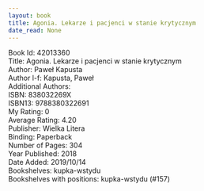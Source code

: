 ```yaml
---
layout: book
title: Agonia. Lekarze i pacjenci w stanie krytycznym
date_read: None
---
```


Book Id: 42013360<br />
Title: Agonia. Lekarze i pacjenci w stanie krytycznym<br />
Author: Paweł Kapusta<br />
Author l-f: Kapusta, Paweł<br />
Additional Authors: <br />
ISBN: 838032269X<br />
ISBN13: 9788380322691<br />
My Rating: 0<br />
Average Rating: 4.20<br />
Publisher: Wielka Litera<br />
Binding: Paperback<br />
Number of Pages: 304<br />
Year Published: 2018<br />
Date Added: 2019/10/14<br />
Bookshelves: kupka-wstydu<br />
Bookshelves with positions: kupka-wstydu (#157)<br />

